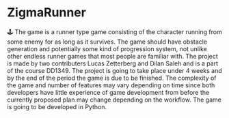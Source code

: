 # ZigmaRunner
:joystick: The game is a runner type game consisting of the character running from some enemy for as long as it survives. The game should have obstacle generation and potentially some kind of progression system, not unlike other endless runner games that most people are familiar with. The project is made by two contributers Lucas Zetterberg and Dilan Saleh and is a part of the course DD1349. The project is going to take place under 4 weeks and by the end of the period the game is due to be finished. The complexity of the game and number of features may vary depending on time since both developers have little experience of game development from before the currently proposed plan may change depending on the workflow. The game is going to be developed in Python.
